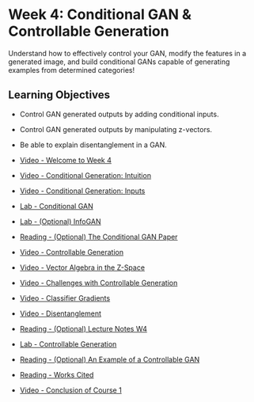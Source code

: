 # Week 4: Conditional GAN & Controllable Generation

Understand how to effectively control your GAN, modify the features in a generated image, and build conditional GANs capable of generating examples from determined categories!

## Learning Objectives

- Control GAN generated outputs by adding conditional inputs.
- Control GAN generated outputs by manipulating z-vectors.
- Be able to explain disentanglement in a GAN.

- [Video - Welcome to Week 4](https://www.coursera.org/learn/build-basic-generative-adversarial-networks-gans/lecture/jR8ff/welcome-to-week-4)

- [Video - Conditional Generation: Intuition](https://www.coursera.org/learn/build-basic-generative-adversarial-networks-gans/lecture/E0d9u/conditional-generation-intuition)

- [Video - Conditional Generation: Inputs](https://www.coursera.org/learn/build-basic-generative-adversarial-networks-gans/lecture/2OPrG/conditional-generation-inputs)

- [Lab - Conditional GAN](./Labs/C1W4A_Build_a_Conditional_GAN.ipynb)

- [Lab - (Optional) InfoGAN](./Labs/C1W4_(Optional_Notebook)_InfoGAN.ipynb)

- [Reading - (Optional) The Conditional GAN Paper](https://arxiv.org/abs/1411.1784)

- [Video - Controllable Generation](https://www.coursera.org/learn/build-basic-generative-adversarial-networks-gans/lecture/a6ADp/controllable-generation)

- [Video - Vector Algebra in the Z-Space](https://www.coursera.org/learn/build-basic-generative-adversarial-networks-gans/lecture/Ty5B3/vector-algebra-in-the-z-space)

- [Video - Challenges with Controllable Generation](https://www.coursera.org/learn/build-basic-generative-adversarial-networks-gans/lecture/7hcuL/challenges-with-controllable-generation)

- [Video - Classifier Gradients](https://www.coursera.org/learn/build-basic-generative-adversarial-networks-gans/lecture/lK6Kn/classifier-gradients)

- [Video - Disentanglement](https://www.coursera.org/learn/build-basic-generative-adversarial-networks-gans/lecture/VPQ7i/disentanglement)

- [Reading - (Optional) Lecture Notes W4](./Readings/C1_W4.pdf)

- [Lab - Controllable Generation](./Labs/C1W4B_Controllable_Generation.ipynb)

- [Reading - (Optional) An Example of a Controllable GAN](https://arxiv.org/abs/1907.10786)

- [Reading - Works Cited](https://www.coursera.org/learn/build-basic-generative-adversarial-networks-gans/supplement/BmwRi/works-cited)

- [Video - Conclusion of Course 1](https://www.coursera.org/learn/build-basic-generative-adversarial-networks-gans/lecture/frDiJ/conclusion-of-course-1)
